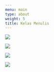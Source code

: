 ```yaml
---
menu: main
type: about
weight: 5
title: Kelas Menulis
---
```

![](/images/uploads/kelas-menulis-anis.jpg)

![](/images/uploads/kelas-menulis.jpg)

![](/images/uploads/11066079_1426520164323822_8919677838785796827_n.jpg)

![](/images/uploads/10801736_10203797667285419_7040099235766028408_n.jpg)